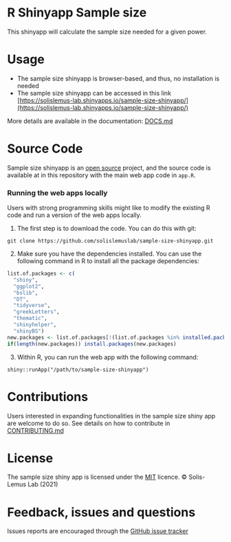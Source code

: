 # R Shinyapp Sample size

This shinyapp will calculate the sample size needed for a given power.

# Usage

- The sample size shinyapp is browser-based, and thus, no installation is needed
- The sample size shinyapp can be accessed in this link [https://solislemus-lab.shinyapps.io/sample-size-shinyapp/](https://solislemus-lab.shinyapps.io/sample-size-shinyapp/)

More details are available in the documentation: [DOCS.md](https://github.com/solislemuslab/sample-size-shinyapp/blob/master/DOCS.md)


# Source Code
Sample size shinyapp is an [open source](http://opensource.org) project, and the source code is available at in this repository with the main web app code in `app.R`.


### Running the web apps locally

Users with strong programming skills might like to modify the existing R code and run a version of the web apps locally. 

1. The first step is to download the code. You can do this with git:

```git clone https://github.com/solislemuslab/sample-size-shinyapp.git```


2. Make sure you have the dependencies installed. You can use the following command in R to install all the package dependencies:

```r
list.of.packages <- c(
  "shiny", 
  "ggplot2", 
  "bslib",
  "DT",
  "tidyverse",
  "greekLetters",
  "thematic",
  "shinyhelper",
  "shinyBS")
new.packages <- list.of.packages[!(list.of.packages %in% installed.packages()[, "Package"])]
if(length(new.packages)) install.packages(new.packages)
```

3. Within R, you can run the web app with the following command:

```shiny::runApp("/path/to/sample-size-shinyapp")```

# Contributions

Users interested in expanding functionalities in the sample size shiny app are welcome to do so.
See details on how to contribute in [CONTRIBUTING.md](https://github.com/solislemuslab/sample-size-shinyapp/blob/master/CONTRIBUTING.md)

# License
The sample size shiny app is licensed under the [MIT](https://opensource.org/licenses/MIT) licence. &copy; Solis-Lemus Lab (2021)


# Feedback, issues and questions

Issues reports are encouraged through the [GitHub issue tracker](https://github.com/solislemuslab/sample-size-shinyapp/issues)



